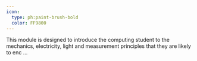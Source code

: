 ```yaml
---
icon:
  type: ph:paint-brush-bold
  color: FF9800
---
```


This module is designed to introduce the computing student to the mechanics, electricity, light and measurement principles that they are likely to enc ... 
